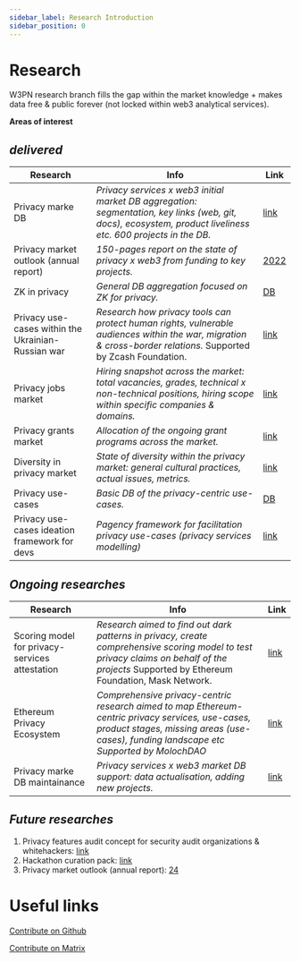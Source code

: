 ```yaml
---
sidebar_label: Research Introduction
sidebar_position: 0
---
```


# Research

W3PN research branch fills the gap within the market knowledge + makes data free & public forever (not locked within web3 analytical services).

**Areas of interest**

## _delivered_

| Research | Info | Link |
| ------------- | ------------- | ------------- |
| Privacy marke DB | _Privacy services x web3 initial market DB aggregation: segmentation, key links (web, git, docs), ecosystem, product liveliness etc. 600 projects in the DB._ | [link](https://github.com/web3privacy/web3privacy) |
| Privacy market outlook (annual report) | _150-pages report on the state of privacy x web3 from funding to key projects._ | [2022](https://github.com/web3privacy/web3privacy/tree/main/Market%20overview) |
|  ZK in privacy | _General DB aggregation focused on ZK for privacy._ |  [DB](https://github.com/web3privacy/web3privacy/tree/main/ZKprivacylandscape) |
| Privacy use-cases within the Ukrainian-Russian war | _Research how privacy tools can protect human rights, vulnerable audiences within the war, migration & cross-border relations._ Supported by Zcash Foundation. | [link](https://forum.zcashcommunity.com/t/privacy-services-from-zcash-to-status-usage-within-the-ukrainian-russian-war-research/43940?u=aquietinvestor) |
| Privacy jobs market | _Hiring snapshot across the market: total vacancies, grades, technical x non-technical positions, hiring scope within specific companies & domains._ | [link](https://docs.google.com/spreadsheets/d/1dN6bIWyOh01Dl-y1iZh-1TASZxKUefD098BUALcnUb8/edit?usp=sharing) |
| Privacy grants market | _Allocation of the ongoing grant programs across the market._ | [link](https://docs.google.com/spreadsheets/d/1dN6bIWyOh01Dl-y1iZh-1TASZxKUefD098BUALcnUb8/edit?usp=sharing) |
| Diversity in privacy market | _State of diversity within the privacy market: general cultural practices, actual issues, metrics._ | [link](https://medium.com/@Svyazniy/diversity-in-the-web3-privacy-market-outlook-1a7ccefc872) |
| Privacy use-cases | _Basic DB of the privacy-centric use-cases._ | [DB](https://github.com/Msiusko/web3privacy/blob/main/Use-cases.md) |
| Privacy use-cases ideation framework for devs | _Pagency framework for facilitation privacy use-cases (privacy services modelling)_ | [link](https://github.com/web3privacy/web3privacy/tree/main/Pagency) |

## _Ongoing researches_
| Research | Info | Link |
| ------------- | ------------- | ------------- |
| Scoring model for privacy-services attestation | _Research aimed to find out dark patterns in privacy, create comprehensive scoring model to test privacy claims on behalf of the projects_ Supported by Ethereum Foundation, Mask Network. | [link](https://github.com/web3privacy/explorer/blob/main/Research.md#scoring-model) |
| Ethereum Privacy Ecosystem | _Comprehensive privacy-centric research aimed to map Ethereum-centric privacy services, use-cases, product stages, missing areas (use-cases), funding landscape etc_ _Supported by MolochDAO_ | [link](https://docs.web3privacy.info/research/ethereum-privacy-ecosystem) |
| Privacy marke DB maintainance | _Privacy services x web3 market DB support: data actualisation, adding new projects._ | [link](https://github.com/web3privacy/web3privacy) |

## _Future researches_
1. Privacy features audit concept for security audit organizations & whitehackers: [link](https://github.com/orgs/web3privacy/projects/11/views/1?pane=issue&itemId=54620227)
2. Hackathon curation pack: [link](https://github.com/orgs/web3privacy/projects/11/views/1?pane=issue&itemId=54409761)
3. Privacy market outlook (annual report): [24](https://github.com/orgs/web3privacy/projects/11/views/1?pane=issue&itemId=54411368)

# Useful links
[Contribute on Github](https://github.com/orgs/web3privacy/projects/11/views/1)

[Contribute on Matrix](https://matrix.to/#/#web3privacy:matrix.org)
